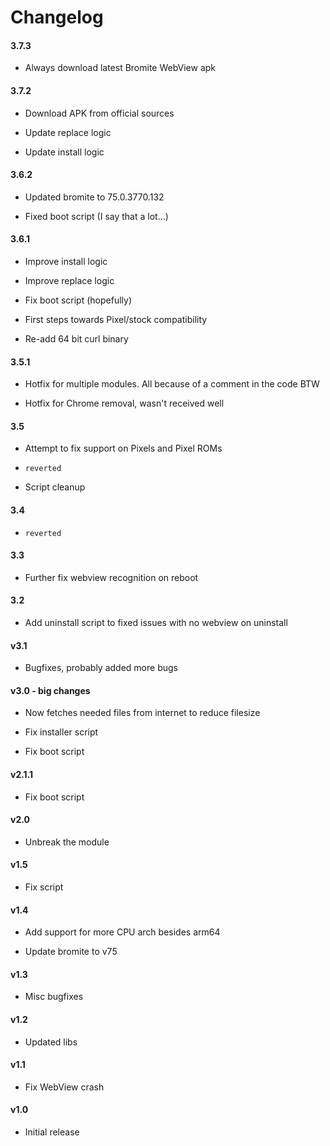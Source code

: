 
# Changelog

<h4>3.7.3</h4>

- Always download latest Bromite WebView apk

<h4>3.7.2</h4>

- Download APK from official sources

- Update replace logic

- Update install logic

<h4>3.6.2</h4>

- Updated bromite to 75.0.3770.132

- Fixed boot script (I say that a lot...) 

<h4>3.6.1</h4>

- Improve install logic

- Improve replace logic

- Fix boot script (hopefully)

- First steps towards Pixel/stock compatibility

- Re-add 64 bit curl binary

<h4>3.5.1</h4>

- Hotfix for multiple modules. All because of a comment in the code BTW

- Hotfix for Chrome removal, wasn't received well

<h4>3.5</h4>

- Attempt to fix support on Pixels and Pixel ROMs

- `reverted`

- Script cleanup

<h4>3.4</h4>

- `reverted`

<h4>3.3</h4>

- Further fix webview recognition on reboot

<h4>3.2</h4>

- Add uninstall script to fixed issues with no webview on uninstall

<h4>v3.1</h4>

- Bugfixes, probably added more bugs

<h4>v3.0 - big changes</h4>

- Now fetches needed files from internet to reduce filesize

- Fix installer script

- Fix boot script 

<h4>v2.1.1</h4>

- Fix boot script

<h4>v2.0</h4>

- Unbreak the module

<h4>v1.5</h4>

- Fix script

<h4>v1.4</h4>

- Add support for more CPU arch besides arm64

- Update bromite to v75

<h4>v1.3</h4>

- Misc bugfixes

<h4>v1.2</h4>

- Updated libs

<h4>v1.1</h4>

- Fix WebView crash

<h4>v1.0</h4>

- Initial release
